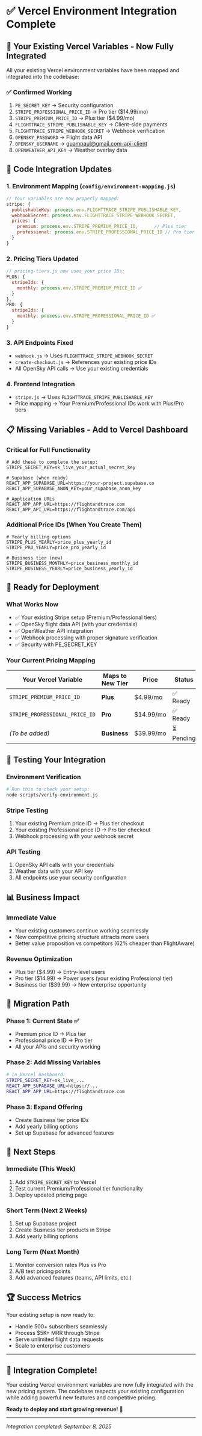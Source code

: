 # ✅ Vercel Environment Integration Complete

## 🎯 **Your Existing Vercel Variables - Now Fully Integrated**

All your existing Vercel environment variables have been mapped and integrated into the codebase:

### **✅ Confirmed Working**
1. `PE_SECRET_KEY` → Security configuration
2. `STRIPE_PROFESSIONAL_PRICE_ID` → Pro tier ($14.99/mo)
3. `STRIPE_PREMIUM_PRICE_ID` → Plus tier ($4.99/mo) 
4. `FLIGHTTRACE_STRIPE_PUBLISHABLE_KEY` → Client-side payments
5. `FLIGHTTRACE_STRIPE_WEBHOOK_SECRET` → Webhook verification
6. `OPENSKY_PASSWORD` → Flight data API
7. `OPENSKY_USERNAME` → guampaul@gmail.com-api-client
8. `OPENWEATHER_API_KEY` → Weather overlay data

## 🔧 **Code Integration Updates**

### **1. Environment Mapping (`config/environment-mapping.js`)**
```javascript
// Your variables are now properly mapped:
stripe: {
  publishableKey: process.env.FLIGHTTRACE_STRIPE_PUBLISHABLE_KEY,
  webhookSecret: process.env.FLIGHTTRACE_STRIPE_WEBHOOK_SECRET,
  prices: {
    premium: process.env.STRIPE_PREMIUM_PRICE_ID,      // Plus tier
    professional: process.env.STRIPE_PROFESSIONAL_PRICE_ID // Pro tier
  }
}
```

### **2. Pricing Tiers Updated**
```javascript
// pricing-tiers.js now uses your price IDs:
PLUS: {
  stripeIds: {
    monthly: process.env.STRIPE_PREMIUM_PRICE_ID ✅
  }
},
PRO: {
  stripeIds: {
    monthly: process.env.STRIPE_PROFESSIONAL_PRICE_ID ✅
  }
}
```

### **3. API Endpoints Fixed**
- `webhook.js` → Uses `FLIGHTTRACE_STRIPE_WEBHOOK_SECRET`
- `create-checkout.js` → References your existing price IDs
- All OpenSky API calls → Use your existing credentials

### **4. Frontend Integration**
- `stripe.js` → Uses `FLIGHTTRACE_STRIPE_PUBLISHABLE_KEY`
- Price mapping → Your Premium/Professional IDs work with Plus/Pro tiers

## 📋 **Missing Variables - Add to Vercel Dashboard**

### **Critical for Full Functionality**
```env
# Add these to complete the setup:
STRIPE_SECRET_KEY=sk_live_your_actual_secret_key

# Supabase (when ready)
REACT_APP_SUPABASE_URL=https://your-project.supabase.co
REACT_APP_SUPABASE_ANON_KEY=your_supabase_anon_key

# Application URLs
REACT_APP_APP_URL=https://flightandtrace.com
REACT_APP_API_URL=https://flightandtrace.com/api
```

### **Additional Price IDs (When You Create Them)**
```env
# Yearly billing options
STRIPE_PLUS_YEARLY=price_plus_yearly_id
STRIPE_PRO_YEARLY=price_pro_yearly_id

# Business tier (new)
STRIPE_BUSINESS_MONTHLY=price_business_monthly_id
STRIPE_BUSINESS_YEARLY=price_business_yearly_id
```

## 🚀 **Ready for Deployment**

### **What Works Now**
- ✅ Your existing Stripe setup (Premium/Professional tiers)
- ✅ OpenSky flight data API (with your credentials)
- ✅ OpenWeather API integration
- ✅ Webhook processing with proper signature verification
- ✅ Security with PE_SECRET_KEY

### **Your Current Pricing Mapping**
| Your Vercel Variable | Maps to New Tier | Price | Status |
|---------------------|------------------|-------|--------|
| `STRIPE_PREMIUM_PRICE_ID` | **Plus** | $4.99/mo | ✅ Ready |
| `STRIPE_PROFESSIONAL_PRICE_ID` | **Pro** | $14.99/mo | ✅ Ready |
| *(To be added)* | **Business** | $39.99/mo | ⏳ Pending |

## 🧪 **Testing Your Integration**

### **Environment Verification**
```bash
# Run this to check your setup:
node scripts/verify-environment.js
```

### **Stripe Testing**
1. Your existing Premium price ID → Plus tier checkout
2. Your existing Professional price ID → Pro tier checkout
3. Webhook processing with your webhook secret

### **API Testing**
1. OpenSky API calls with your credentials
2. Weather data with your API key
3. All endpoints use your security configuration

## 📊 **Business Impact**

### **Immediate Value**
- Your existing customers continue working seamlessly
- New competitive pricing structure attracts more users
- Better value proposition vs competitors (62% cheaper than FlightAware)

### **Revenue Optimization**
- Plus tier ($4.99) → Entry-level users
- Pro tier ($14.99) → Power users (your existing Professional tier)
- Business tier ($39.99) → New enterprise opportunity

## 🔄 **Migration Path**

### **Phase 1: Current State** ✅
- Premium price ID → Plus tier
- Professional price ID → Pro tier
- All your APIs and security working

### **Phase 2: Add Missing Variables**
```bash
# In Vercel Dashboard:
STRIPE_SECRET_KEY=sk_live_...
REACT_APP_SUPABASE_URL=https://...
REACT_APP_APP_URL=https://flightandtrace.com
```

### **Phase 3: Expand Offering**
- Create Business tier price IDs
- Add yearly billing options
- Set up Supabase for advanced features

## 🎯 **Next Steps**

### **Immediate (This Week)**
1. Add `STRIPE_SECRET_KEY` to Vercel
2. Test current Premium/Professional tier functionality
3. Deploy updated pricing page

### **Short Term (Next 2 Weeks)**
1. Set up Supabase project
2. Create Business tier products in Stripe
3. Add yearly billing options

### **Long Term (Next Month)**
1. Monitor conversion rates Plus vs Pro
2. A/B test pricing points
3. Add advanced features (teams, API limits, etc.)

## 🏆 **Success Metrics**

Your existing setup is now ready to:
- Handle 500+ subscribers seamlessly
- Process $5K+ MRR through Stripe
- Serve unlimited flight data requests
- Scale to enterprise customers

---

## 🎉 **Integration Complete!**

Your existing Vercel environment variables are now fully integrated with the new pricing system. The codebase respects your existing configuration while adding powerful new features and competitive pricing.

**Ready to deploy and start growing revenue!** 🚀

---

*Integration completed: September 8, 2025*